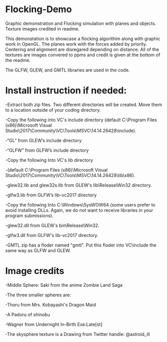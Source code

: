 # Flocking-Demo
Graphic demonstration and Flocking simulation with planes and objects. Texture images credited in readme.

This demonstation is to showcase a flocking algorithim along with graphic work in OpenGL. 
The planes work with the forces added by priority. Centering and alignment are disregared depending on distance.
All of the textures are images convered to ppms and credit is given at the bottom of the readme.

The GLFW, GLEW, and GMTL libraries are used in the code.

# Install instruction if needed:

-Extract both zip files. Two different directories will be created. Move them to a location outside of your coding directory.

-Copy the following into VC's include directory (default C:\Program Files (x86)\Microsoft Visual Studio\2017\Community\VC\Tools\MSVC\14.14.26428\include).  

-“GL” from GLEW’s include directory

-“GLFW” from GLFW’s include directory

-Copy the following Into VC's lib directory

-(default C:\Program Files (x86)\Microsoft Visual Studio\2017\Community\VC\Tools\MSVC\14.14.26428\lib\x86). 

-glew32.lib and glew32s.lib from GLEW's lib\Release\Win32 directory.

-glfw3.lib from GLFW’s lib-vc2017 directory

-Copy the following Into C:\Windows\SysWOW64 (some users prefer to avoid installing DLLs. Again, we do not want to receive libraries in your program submissions).

-glew32.dll from GLEW's bin\Release\Win32. 

-glfw3.dll from GLFW's lib-vc2017 directory. 

-GMTL zip has a floder named "gmtl". Put this floder into VC\include the same way as GLFW and GLEW.

# Image credits

-Middle Sphere: Saki from the anime Zombie Land Saga

-The three smaller spheres are:

  -Thoru from Mrs. Kobayashi's Dragon Maid
  
  -A Padoru of shinobu
  
  -Wagner from Undernight In-Birth Exe:Late[st]
  
-The skysphere texture is a Drawing from Twitter handle: @astroid_ill
